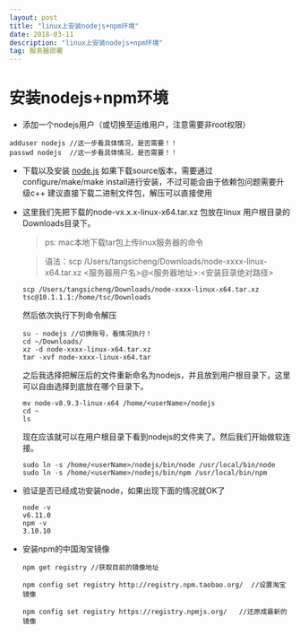 ```yaml
---
layout: post
title: "linux上安装nodejs+npm环境"
date: 2018-03-11
description: "linux上安装nodejs+npm环境"
tag: 服务器部署
---
```


# 安装nodejs+npm环境
+ 添加一个nodejs用户（或切换至运维用户，注意需要非root权限）

```
adduser nodejs //这一步看具体情况，是否需要！！
passwd nodejs  //这一步看具体情况，是否需要！！
```

+ 下载以及安装 [node.js](https://nodejs.org/en/download/)
如果下载source版本，需要通过configure/make/make install进行安装，不过可能会由于依赖包问题需要升级c++
建议直接下载二进制文件包，解压可以直接使用

+ 这里我们先把下载的node-vx.x.x-linux-x64.tar.xz 包放在linux 用户根目录的Downloads目录下。

	> ps: mac本地下载tar包上传linux服务器的命令

	> 语法：scp /Users/tangsicheng/Downloads/node-xxxx-linux-x64.tar.xz  <服务器用户名>@<服务器地址>:<安装目录绝对路径>

	```
	scp /Users/tangsicheng/Downloads/node-xxxx-linux-x64.tar.xz  tsc@10.1.1.1:/home/tsc/Downloads
	```

	然后依次执行下列命令解压

	```
	su - nodejs //切换账号，看情况执行！
	cd ~/Downloads/
	xz -d node-xxxx-linux-x64.tar.xz
	tar -xvf node-xxxx-linux-x64.tar
	```

	之后我选择把解压后的文件重新命名为nodejs，并且放到用户根目录下，这里可以自由选择到底放在哪个目录下。

	```
	mv node-v8.9.3-linux-x64 /home/<userName>/nodejs
	cd ~
	ls
	```
	现在应该就可以在用户根目录下看到nodejs的文件夹了。然后我们开始做软连接。


	```
	sudo ln -s /home/<userName>/nodejs/bin/node /usr/local/bin/node
	sudo ln -s /home/<userName>/nodejs/bin/npm /usr/local/bin/npm
	```


+ 验证是否已经成功安装node，如果出现下面的情况就OK了

	```
	node -v
	v6.11.0
	npm -v
	3.10.10
	```


+ 安装npm的中国淘宝镜像

	```
	npm get registry //获取目前的镜像地址

	npm config set registry http://registry.npm.taobao.org/  //设置淘宝镜像

	npm config set registry https://registry.npmjs.org/   //还原成最新的镜像

	```













